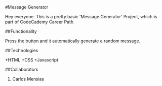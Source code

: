 #Message Generator

Hey everyone. This is a pretty basic 'Message Generator' Project, which is part of CodeCademy Career Path.


##Functionality
    
Press the button and it automatically generate a random message.


##Technologies

+HTML
+CSS
+Javascript

##Collaborators

1. Carlos Mensias
